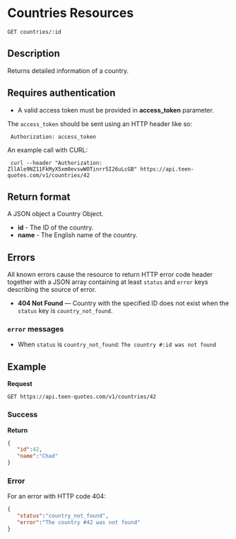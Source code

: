 # Countries Resources

    GET countries/:id

## Description
Returns detailed information of a country.

## Requires authentication
* A valid access token must be provided in **access_token** parameter.

The `access_token` should be sent using an HTTP header like so:

     Authorization: access_token

An example call with CURL:

     curl --header "Authorization: ZllAle9NZ11FkMyX5xm0evswWOTinrr5I26uLcGB" https://api.teen-quotes.com/v1/countries/42

## Return format
A JSON object a Country Object.

- **id** - The ID of the country.
- **name** - The English name of the country.

## Errors
All known errors cause the resource to return HTTP error code header together with a JSON array containing at least `status` and `error` keys describing the source of error.

- **404 Not Found** — Country with the specified ID does not exist when the `status` key is `country_not_found`.

### `error` messages
- When `status` is `country_not_found`: `The country #:id was not found`

## Example
**Request**

    GET https://api.teen-quotes.com/v1/countries/42

### Success
**Return**
``` json
{
   "id":42,
   "name":"Chad"
}
```

### Error
For an error with HTTP code 404:
``` json
{
   "status":"country_not_found",
   "error":"The country #42 was not found"
}
```